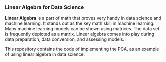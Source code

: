 ### Linear Algebra for Data Science 

**Linear Algebra** is a part of math that proves very handy in data science and machine learning. It stands out as the key math skill in machine learning. Many machine learning models can be shown using matrices. The data set is frequently depicted as a matrix. Linear algebra comes into play during data preparation, data conversion, and assessing models.

This repository contains the code of implementing the PCA, as an example of using linear algebra in data science.


